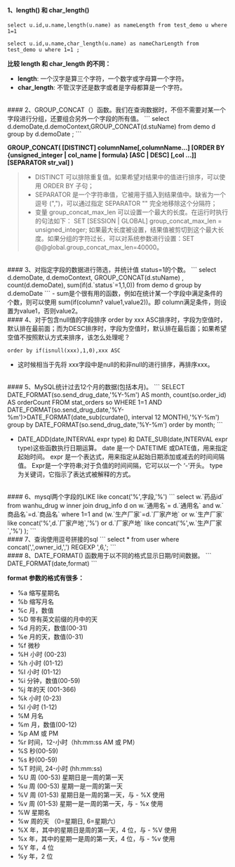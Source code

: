 #### 1、length() 和 char_length() 
```
select u.id,u.name,length(u.name) as nameLength from test_demo u where 1=1

select u.id,u.name,char_length(u.name) as nameCharLength from test_demo u where 1=1 ;
```

**比较 length 和 char_length 的不同：**

- **length**: 一个汉字是算三个字符，一个数字或字母算一个字符。
- **char_length**: 不管汉字还是数字或者是字母都算是一个字符。

<br/>
#### 2、GROUP_CONCAT（）函数。我们在查询数据时，不但不需要对某一个字段进行分组，还要组合另外一个字段的所有值。
```
select d.demoDate,d.demoContext,GROUP_CONCAT(d.stuName) from demo d group by d.demoDate ;
```

**GROUP_CONCAT(
    [DISTINCT] columnName[,columnName...]
    [ORDER BY {unsigned_integer | col_name | formula} [ASC | DESC] [,col ...]]
    [SEPARATOR str_val]
)**
> - DISTINCT 可以排除重复值。如果希望对结果中的值进行排序，可以使用 ORDER BY 子句；
> - SEPARATOR 是一个字符串值，它被用于插入到结果值中。缺省为一个逗号 (",")，可以通过指定 SEPARATOR "" 完全地移除这个分隔符；
> - 变量 group_concat_max_len 可以设置一个最大的长度。在运行时执行的句法如下： SET [SESSION | GLOBAL] group_concat_max_len = unsigned_integer;
如果最大长度被设置，结果值被剪切到这个最大长度。如果分组的字符过长，可以对系统参数进行设置：SET @@global.group_concat_max_len=40000。

<br/>
#### 3、对指定字段的数据进行筛选，并统计值  status=1的个数。
```
select d.demoDate,
	d.demoContext,
	GROUP_CONCAT(d.stuName) ,
	count(d.demoDate),
	sum(if(d.`status`=1,1,0)) 
from demo d 
group by d.demoDate 
```
- sum是个很有用的函数，例如在统计某一个字段中满足条件的个数，则可以使用 sum(if(column? value1,value2))。即 column满足条件，则设置为value1，否则value2。

<br/>
#### 4、对于包含null值的字段排序
order by xxx ASC排序时，字段为空值时，默认排在最前面；而为DESC排序时，字段为空值时，默认排在最后面；如果希望空值不按照默认方式来排序，该怎么处理呢？

```
order by if(isnull(xxx),1,0),xxx ASC
```
- 这时候相当于先将 xxx字段中是null的和非null的进行排序，再排序xxx。

<br/>
#### 5、MySQL统计过去12个月的数据(包括本月)。
```
SELECT 
	DATE_FORMAT(so.send_drug_date,'%Y-%m') AS month, 
	count(so.order_id) AS orderCount
FROM stat_orders so
WHERE 1=1
AND DATE_FORMAT(so.send_drug_date,'%Y-%m')>DATE_FORMAT(date_sub(curdate(), interval 12 MONTH),'%Y-%m')
group by DATE_FORMAT(so.send_drug_date,'%Y-%m')
order by month; 
```

- DATE_ADD(date,INTERVAL expr type) 和 DATE_SUB(date,INTERVAL expr type)这些函数执行日期运算。 date 是一个 DATETIME 或DATE值，用来指定起始时间。 expr 是一个表达式，用来指定从起始日期添加或减去的时间间隔值。  Expr是一个字符串;对于负值的时间间隔，它可以以一个 ‘-’开头。 type 为关键词，它指示了表达式被解释的方式。 

<br/>
#### 6、mysql两个字段的LIKE  like concat('%',字段,'%')
```
select w.`药品id`
from wanhu_drug w
inner join drug_info d on w.`通用名`= d.`通用名` and w.`商品名`=d.`商品名`
where 1=1
and (w.`生产厂家`=d.`厂家产地`
	or w.`生产厂家` like concat('%',d.`厂家产地`,'%')
	or d.`厂家产地` like  concat('%',w.`生产厂家`,'%')
);
```

<br/>
#### 7、查询使用逗号拼接的sql
```
select * from user where concat(',',owner_id,',') REGEXP ',6,';
```

<br/>
#### 8、DATE_FORMAT() 函数用于以不同的格式显示日期/时间数据。
```
DATE_FORMAT(date,format) 
```

**format 参数的格式有很多：**

- %a 缩写星期名
- %b	缩写月名
- %c	月，数值
- %D	带有英文前缀的月中的天
- %d	月的天，数值(00-31)
- %e	月的天，数值(0-31)
- %f	微秒
- %H	小时 (00-23)
- %h	小时 (01-12)
- %I	小时 (01-12)
- %i	分钟，数值(00-59)
- %j	年的天 (001-366)
- %k	小时 (0-23)
- %l	小时 (1-12)
- %M	月名
- %m	月，数值(00-12)
- %p	AM 或 PM
- %r	时间，12-小时（hh:mm:ss AM 或 PM）
- %S	秒(00-59)
- %s	秒(00-59)
- %T	时间, 24-小时 (hh:mm:ss)
- %U	周 (00-53) 星期日是一周的第一天
- %u	周 (00-53) 星期一是一周的第一天
- %V	周 (01-53) 星期日是一周的第一天，与 - %X 使用
- %v	周 (01-53) 星期一是一周的第一天，与 - %x 使用
- %W	星期名
- %w	周的天 （0=星期日, 6=星期六）
- %X	年，其中的星期日是周的第一天，4 位，与 - %V 使用
- %x	年，其中的星期一是周的第一天，4 位，与 - %v 使用
- %Y	年，4 位
- %y	年，2 位